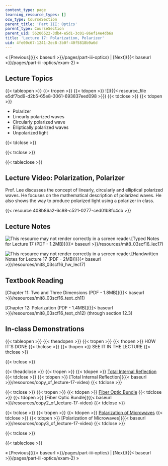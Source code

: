 ```yaml
---
content_type: page
learning_resource_types: []
ocw_type: CourseSection
parent_title: 'Part III: Optics'
parent_type: CourseSection
parent_uid: 56206522-3db4-e5d1-3c01-86ef14e4db6a
title: 'Lecture 17: Polarization, Polarizer'
uid: 4fe00c67-1241-2ec8-3b0f-40f5818b9a6d
---
```


« [Previous]({{< baseurl >}}/pages/part-iii-optics) | [Next]({{< baseurl >}}/pages/part-iii-optics/exam-2) »

Lecture Topics
--------------

{{< tableopen >}}
{{< tropen >}}
{{< tdopen >}}
![]({{< resource_file e5df7bd9-d2b5-65e8-3061-693837eed098 >}})
{{< tdclose >}}
{{< tdopen >}}


*   Polarizer
*   Linearly polarized waves
*   Circularly polarized wave
*   Elliptically polarized waves
*   Unpolarized light


{{< tdclose >}}

{{< trclose >}}

{{< tableclose >}}

Lecture Video: Polarization, Polarizer
--------------------------------------

Prof. Lee discusses the concept of linearly, circularly and elliptical polarized waves. He focuses on the mathematical description of polarized waves. He also shows the way to produce polarized light using a polarizer in class.

{{< resource 408b86a2-6c98-c521-0277-ced01b8fc4cb >}}

Lecture Notes
-------------

![This resource may not render correctly in a screen reader.](/images/inacessible.gif)[Typed Notes for Lecture 17 (PDF - 1.2MB)]({{< baseurl >}}/resources/mit8_03scf16_lec17)

![This resource may not render correctly in a screen reader.](/images/inacessible.gif)[Handwritten Notes for Lecture 17 (PDF - 2MB)]({{< baseurl >}}/resources/mit8_03scf16_hw_lec17)

Textbook Reading
----------------

[Chapter 11: Two and Three Dimensions (PDF - 1.8MB)]({{< baseurl >}}/resources/mit8_03scf16_text_ch11) 

[Chapter 12: Polarization (PDF - 1.4MB)]({{< baseurl >}}/resources/mit8_03scf16_text_ch12) (through section 12.3) 

In-class Demonstrations
-----------------------

{{< tableopen >}}
{{< theadopen >}}
{{< tropen >}}
{{< thopen >}}
HOW IT'S DONE
{{< thclose >}}
{{< thopen >}}
SEE IT IN THE LECTURE
{{< thclose >}}

{{< trclose >}}

{{< theadclose >}}
{{< tropen >}}
{{< tdopen >}}
[Total Internal Reflection](https://www.physicsclassroom.com/class/refrn/Lesson-3/Total-Internal-Reflection)
{{< tdclose >}}
{{< tdopen >}}
[Total Internal Reflection]({{< baseurl >}}/resources/copy_of_lecture-17-video)
{{< tdclose >}}

{{< trclose >}}
{{< tropen >}}
{{< tdopen >}}
[Fiber Optic Bundle](http://tsgphysics.mit.edu/front/?page=demo.php&letnum=M%204&show=0)
{{< tdclose >}}
{{< tdopen >}}
[Fiber Optic Bundle]({{< baseurl >}}/resources/copy2_of_lecture-17-video)
{{< tdclose >}}

{{< trclose >}}
{{< tropen >}}
{{< tdopen >}}
[Polarization of Microwaves](http://www.phywe-es.com/index.php/fuseaction/download/lrn_file/versuchsanleitungen/P2460201/e/p2460201e.pdf)
{{< tdclose >}}
{{< tdopen >}}
[Polarization of Microwaves]({{< baseurl >}}/resources/copy3_of_lecture-17-video)
{{< tdclose >}}

{{< trclose >}}

{{< tableclose >}}

« [Previous]({{< baseurl >}}/pages/part-iii-optics) | [Next]({{< baseurl >}}/pages/part-iii-optics/exam-2) »